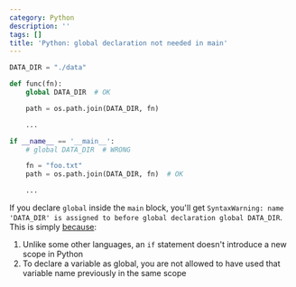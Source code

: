 ```yaml
---
category: Python
description: ''
tags: []
title: 'Python: global declaration not needed in main'
---
```


```python
DATA_DIR = "./data"

def func(fn):
    global DATA_DIR  # OK

    path = os.path.join(DATA_DIR, fn)

    ...

if __name__ == '__main__':
    # global DATA_DIR  # WRONG

    fn = "foo.txt"
    path = os.path.join(DATA_DIR, fn)  # OK

    ...
```

If you declare `global` inside the `main` block, you'll get `SyntaxWarning: name 'DATA_DIR' is assigned to before global declaration global DATA_DIR`. This is simply [because](https://stackoverflow.com/a/20785053):

1. Unlike some other languages, an `if` statement doesn't introduce a new scope in Python
2. To declare a variable as global, you are not allowed to have used that variable name previously in the same scope